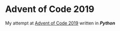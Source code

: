 # Advent of Code 2019
My attempt at [Advent of Code 2019](https://adventofcode.com/) written in ***Python***
